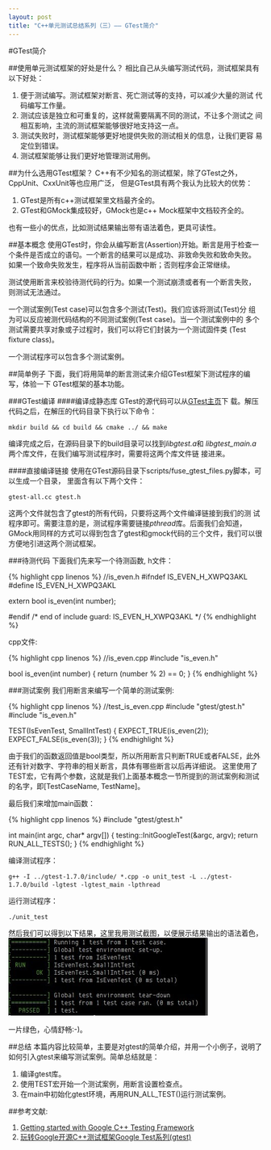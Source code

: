 ```yaml
---
layout: post
title: "C++单元测试总结系列（三）—— GTest简介"
---
```

#GTest简介

##使用单元测试框架的好处是什么？
相比自己从头编写测试代码，测试框架具有以下好处：

1. 便于测试编写。测试框架对断言、死亡测试等的支持，可以减少大量的测试
   代码编写工作量。
2. 测试应该是独立和可重复的，这样就需要隔离不同的测试，不让多个测试之
   间相互影响，主流的测试框架能够很好地支持这一点。
3. 测试失败时，测试框架能够更好地提供失败的测试相关的信息，让我们更容
   易定位到错误。
4. 测试框架能够让我们更好地管理测试用例。

##为什么选用GTest框架？
C++有不少知名的测试框架，除了GTest之外，CppUnit、CxxUnit等也应用广泛，
但是GTest具有两个我认为比较大的优势：

1. GTest是所有c++测试框架里文档最齐全的。
2. GTest和GMock集成较好，GMock也是c++ Mock框架中文档较齐全的。

也有一些小的优点，比如测试结果输出带有语法着色，更具可读性。

<!--more-->

##基本概念
使用GTest时，你会从编写断言(Assertion)开始。断言是用于检查一
个条件是否成立的语句。一个断言的结果可以是成功、非致命失败和致命失败。
如果一个致命失败发生，程序将从当前函数中断；否则程序会正常继续。

测试使用断言来校验待测代码的行为。如果一个测试崩溃或者有一个断言失败，
则测试无法通过。

一个测试案例(Test case)可以包含多个测试(Test)。我们应该将测试(Test)分
组为可以反应被测代码结构的不同测试案例(Test case)。当一个测试案例中的
多个测试需要共享对象或子过程时，我们可以将它们封装为一个测试固件类
(Test fixture class)。

一个测试程序可以包含多个测试案例。

##简单例子
下面，我们将用简单的断言测试来介绍GTest框架下测试程序的编写，体验一下
GTest框架的基本功能。

###GTest编译
####编译成静态库
GTest的源代码可以从[GTest主页](https://code.google.com/p/googletest)下
载。解压代码之后，在解压的代码目录下执行以下命令：

    mkdir build && cd build && cmake ../ && make

编译完成之后，在源码目录下的build目录可以找到*libgtest.a*和
*libgtest_main.a*两个库文件，在我们编写测试程序时，需要将这两个库文件链
接进来。

####直接编译链接
使用在GTest源码目录下scripts/fuse_gtest_files.py脚本，可以生成一个目录，
里面含有以下两个文件：

    gtest-all.cc gtest.h

这两个文件就包含了gtest的所有代码，只要将这两个文件编译链接到我们的测
试程序即可。需要注意的是，测试程序需要链接*pthread*库。后面我们会知道，
GMock用同样的方式可以得到包含了gtest和gmock代码的三个文件，我们可以很
方便地引进这两个测试框架。

###待测代码
下面我们先来写一个待测函数, h文件：

{% highlight cpp linenos %}
//is_even.h
#ifndef IS_EVEN_H_XWPQ3AKL
#define IS_EVEN_H_XWPQ3AKL

extern bool is_even(int number);

#endif /* end of include guard: IS_EVEN_H_XWPQ3AKL */
{% endhighlight %}

cpp文件:

{% highlight cpp linenos %}
//is_even.cpp
#include "is_even.h"

bool is_even(int number) {
    return (number % 2) == 0;
}
{% endhighlight %}

###测试案例
我们用断言来编写一个简单的测试案例:

{% highlight cpp linenos %}
//test_is_even.cpp
#include "gtest/gtest.h"
#include "is_even.h"

TEST(IsEvenTest, SmallIntTest) {
    EXPECT_TRUE(is_even(2));
    EXPECT_FALSE(is_even(3));
}
{% endhighlight %}

由于我们的函数返回值是bool类型，所以所用断言只判断TRUE或者FALSE，此外还有针对数字、字符串的相关断言，具体有哪些断言以后再详细说。
这里使用了TEST宏，它有两个参数，这就是我们上面基本概念一节所提到的测试案例和测试的名字，即[TestCaseName, TestName]。

最后我们来增加main函数：

{% highlight cpp linenos %}
#include "gtest/gtest.h"

int main(int argc, char* argv[]) {
    testing::InitGoogleTest(&argc, argv);
    return RUN_ALL_TESTS();
}
{% endhighlight %}

编译测试程序：

    g++ -I ../gtest-1.7.0/include/ *.cpp -o unit_test -L ../gtest-1.7.0/build -lgtest -lgtest_main -lpthread

运行测试程序：

    ./unit_test

然后我们可以得到以下结果，这里我用测试截图，以便展示结果输出的语法着色，![测试结果](/img/unit_test_pic1.jpg)

一片绿色，心情舒畅:-)。

##总结
本篇内容比较简单，主要是对gtest的简单介绍，并用一个小例子，说明了如何引入gtest来编写测试案例。简单总结就是：
1. 编译gtest库。
2. 使用TEST宏开始一个测试案例，用断言设置检查点。
3. 在main中初始化gtest环境，再用RUN_ALL_TEST()运行测试案例。

##参考文献:
1. [Getting started with Google C++ Testing Framework](https://code.google.com/p/googletest/wiki/V1_7_Primer#Introduction:_Why_Google_C++_Testing_Framework?)
2. [玩转Google开源C++测试框架Google Test系列(gtest)](http://www.cnblogs.com/coderzh/archive/2009/04/06/1426758.html)
